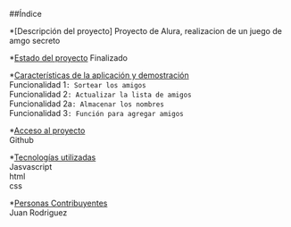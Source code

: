##Índice

*[Descripción del proyecto]
Proyecto de Alura, realizacion de un juego de amgo secreto

*[Estado del proyecto](#Estado-del-proyecto)
Finalizado<br>

*[Características de la aplicación y demostración](#Características-de-la-aplicación-y-demostración)<br>
Funcionalidad 1`: Sortear los amigos`<br>
Funcionalidad 2`: Actualizar la lista de amigos`<br>
Funcionalidad 2a`: Almacenar los nombres`<br>
Funcionalidad 3`: Función para agregar amigos`<br>

*[Acceso al proyecto](#acceso-proyecto)<br>
Github<br>

*[Tecnologías utilizadas](#tecnologías-utilizadas)<br>
Jasvascript<br>
html<br>
css<br>

*[Personas Contribuyentes](#personas-contribuyentes)<br>
Juan Rodriguez<br>
